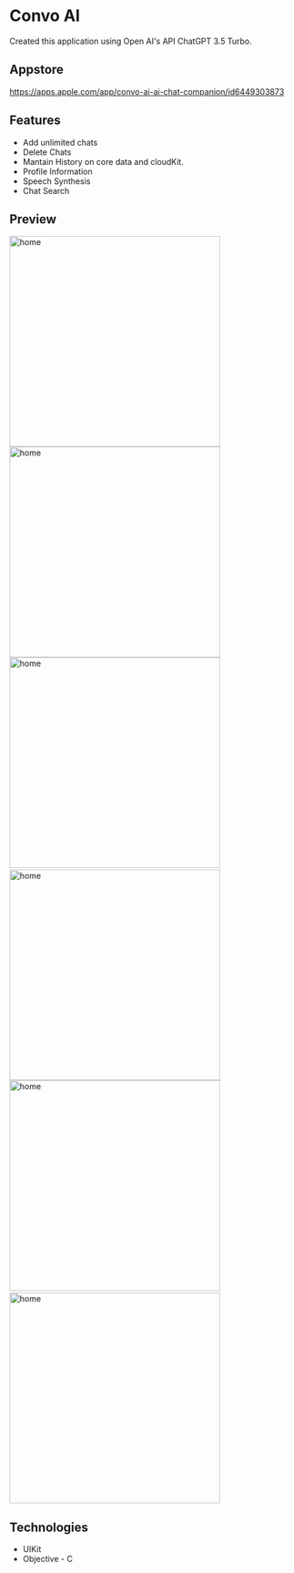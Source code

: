 # Convo AI
Created this application using Open AI's API ChatGPT 3.5 Turbo.

## Appstore
https://apps.apple.com/app/convo-ai-ai-chat-companion/id6449303873

## Features
- Add unlimited chats
- Delete Chats
- Mantain History on core data and cloudKit.
- Profile Information
- Speech Synthesis 
- Chat Search

## Preview

<img src="https://github.com/rxalimurad/Convo-AI/blob/main/ss/1.png" width="370" title="home">
<img src="https://github.com/rxalimurad/Convo-AI/blob/main/ss/2.png" width="370" title="home">
<img src="https://github.com/rxalimurad/Convo-AI/blob/main/ss/3.png" width="370" title="home">&nbsp;&nbsp;&nbsp;&nbsp;&nbsp;
<img src="https://github.com/rxalimurad/Convo-AI/blob/main/ss/4.png" width="370" title="home">
<img src="https://github.com/rxalimurad/Convo-AI/blob/main/ss/5.png" width="370" title="home">&nbsp;&nbsp;&nbsp;&nbsp;&nbsp;
<img src="https://github.com/rxalimurad/Convo-AI/blob/main/ss/6.png" width="370" title="home">


## Technologies
- UIKit
- Objective - C
